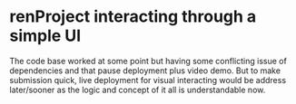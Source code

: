 # renProject interacting through a simple UI

The code base worked at some point but having some conflicting issue of dependencies and that pause deployment plus video demo. But to make submission quick, live deployment for visual interacting would be address later/sooner as the logic and concept of it all is understandable now.
